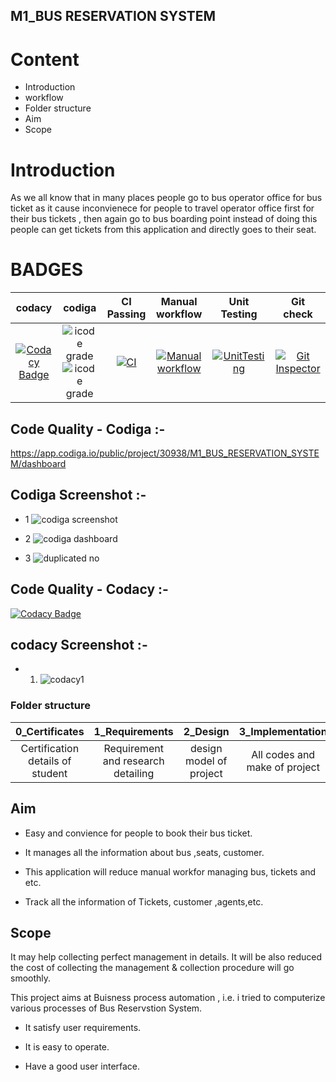 ## M1_BUS RESERVATION SYSTEM

# Content

* Introduction
* workflow
* Folder structure
* Aim
* Scope


# Introduction

As we all know that in many places people go to bus operator office for bus ticket as it cause inconvienece for people to travel operator office first for their bus tickets , then again go to bus boarding point instead of doing this people can get tickets from this application and directly goes to their seat.

# BADGES


| codacy | codiga | CI Passing | Manual workflow | Unit Testing | Git check |
|:------:|:------:|:----------:|:---------------:|:------------:|:---------:|
| [![Codacy Badge](https://app.codacy.com/project/badge/Grade/c5a12606f2724bbbb82bba55d3340c0e)](https://www.codacy.com/gh/vikash2839/M1_BUS_RESERVATION_SYSTEM/dashboard?utm_source=github.com&amp;utm_medium=referral&amp;utm_content=vikash2839/M1_BUS_RESERVATION_SYSTEM&amp;utm_campaign=Badge_Grade) | ![icode grade](https://api.codiga.io/project/30938/score/svg)  ![icode grade](https://api.codiga.io/project/30938/status/svg) | [![CI](https://github.com/vikash2839/M1_BUS_RESERVATION_SYSTEM/actions/workflows/main.yml/badge.svg)](https://github.com/vikash2839/M1_BUS_RESERVATION_SYSTEM/actions/workflows/main.yml) | [![Manual workflow](https://github.com/vikash2839/M1_BUS_RESERVATION_SYSTEM/actions/workflows/manual.yml/badge.svg?branch=main)](https://github.com/vikash2839/M1_BUS_RESERVATION_SYSTEM/actions/workflows/manual.yml) | [![UnitTesting](https://github.com/vikash2839/M1_BUS_RESERVATION_SYSTEM/actions/workflows/c-cpp1.yml/badge.svg)](https://github.com/vikash2839/M1_BUS_RESERVATION_SYSTEM/actions/workflows/c-cpp1.yml) | [![Git Inspector](https://github.com/vikash2839/M1_BUS_RESERVATION_SYSTEM/actions/workflows/c-cpp6.yml/badge.svg)](https://github.com/vikash2839/M1_BUS_RESERVATION_SYSTEM/actions/workflows/c-cpp6.yml) |

## Code Quality - Codiga :-
https://app.codiga.io/public/project/30938/M1_BUS_RESERVATION_SYSTEM/dashboard

## Codiga Screenshot :-

* 1 ![codiga screenshot](https://user-images.githubusercontent.com/98845934/153364176-f881c3e7-7dc1-46b6-a3b2-7f171a1377cc.png)

* 2 ![codiga dashboard](https://user-images.githubusercontent.com/98845934/153391776-116ea965-4cce-4747-9641-4c4b6943091f.png)

* 3 ![duplicated no](https://user-images.githubusercontent.com/98845934/153391790-08e8d968-0696-4d3d-8cc1-5d9deb64613e.png)


## Code Quality - Codacy :- 
[![Codacy Badge](https://app.codacy.com/project/badge/Grade/c5a12606f2724bbbb82bba55d3340c0e)](https://www.codacy.com/gh/vikash2839/M1_BUS_RESERVATION_SYSTEM/dashboard?utm_source=github.com&amp;utm_medium=referral&amp;utm_content=vikash2839/M1_BUS_RESERVATION_SYSTEM&amp;utm_campaign=Badge_Grade)

## codacy Screenshot :-

* 1. ![codacy1](https://user-images.githubusercontent.com/98845934/153395029-a20fced5-5c89-4705-9f84-ee19f40dbb00.png)




### Folder structure 

| 0_Certificates | 1_Requirements | 2_Design | 3_Implementation | 4_TestplanAndOutput | 5_Report | 6_Images_and_output | 7_Others |
|:--------------:|:--------------:|:--------:|:----------------:|:-------------------:|:--------:|:-------------------:|:--------:|
| Certification details of student | Requirement and research detailing | design model of project | All codes and make of project | Requirements and test plan | Project report | Screenshots of project | Refrences details |   


## Aim

* Easy and convience for people to book their bus ticket.

* It manages all the information about bus ,seats, customer.

* This application will reduce manual workfor managing bus, tickets and etc.

* Track all the information of Tickets, customer ,agents,etc.

## Scope

It may help collecting perfect management in details. It will be also reduced the cost of collecting the management & collection procedure will go  smoothly.

This project aims at Buisness process automation , i.e. i tried to computerize various processes of Bus Reservstion System. 

* It satisfy user requirements.

* It is easy to operate.

* Have a good user interface.
